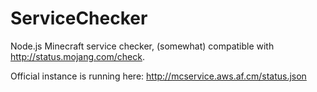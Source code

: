 ServiceChecker
==============

Node.js Minecraft service checker, (somewhat) compatible with http://status.mojang.com/check.

Official instance is running here:
http://mcservice.aws.af.cm/status.json

